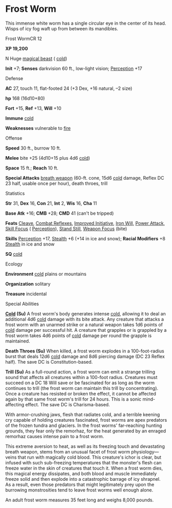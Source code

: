 # Frost Worm

This immense white worm has a single circular eye in the center of its head. Wisps of icy fog waft up from between its mandibles.

Frost WormCR 12

**XP 19,200**

N Huge [magical beast](/pathfinderRPG/prd/monsters/creatureTypes.html#_magical-beast) ( [cold](/pathfinderRPG/prd/monsters/creatureTypes.html#_cold-subtype))

**Init** +7; **Senses** darkvision 60 ft., low-light vision; [Perception](/pathfinderRPG/prd/additionalMonsters/../skills/perception.html#_perception) +17

Defense

**AC** 27, touch 11, flat-footed 24 (+3 Dex, +16 natural, –2 size)

**hp** 168 (16d10+80)

**Fort** +15, **Ref** +13, **Will** +10

**Immune** [cold](/pathfinderRPG/prd/monsters/creatureTypes.html#_cold-subtype)

**Weaknesses** vulnerable to [fire](/pathfinderRPG/prd/monsters/creatureTypes.html#_fire-subtype)

Offense

**Speed** 30 ft., burrow 10 ft.

**Melee** bite +25 (4d10+15 plus 4d6 [cold](/pathfinderRPG/prd/monsters/creatureTypes.html#_cold-subtype))

**Space** 15 ft.; **Reach** 10 ft.

**Special Attacks** [breath weapon](/pathfinderRPG/prd/monsters/universalMonsterRules.html#_breath-weapon) (60-ft. cone, 15d6 [cold](/pathfinderRPG/prd/monsters/creatureTypes.html#_cold-subtype) damage, Reflex DC 23 half, usable once per hour), death throes, trill

Statistics

**Str** 31, **Dex** 16, **Con** 21, **Int** 2, **Wis** 16, **Cha** 11

**Base Atk** +16; **CMB** +28; **CMD** 41 (can't be tripped)

**Feats** [Cleave](/pathfinderRPG/prd/additionalMonsters/../feats.html#_cleave), [Combat Reflexes](/pathfinderRPG/prd/additionalMonsters/../feats.html#_combat-reflexes), [Improved Initiative](/pathfinderRPG/prd/additionalMonsters/../feats.html#_improved-initiative), [Iron Will](/pathfinderRPG/prd/additionalMonsters/../feats.html#_iron-will), [Power Attack](/pathfinderRPG/prd/additionalMonsters/../feats.html#_power-attack), [Skill Focus](/pathfinderRPG/prd/additionalMonsters/../feats.html#_skill-focus) ( [Perception](/pathfinderRPG/prd/additionalMonsters/../skills/perception.html#_perception)), [Stand Still](/pathfinderRPG/prd/additionalMonsters/../feats.html#_stand-still), [Weapon Focus](/pathfinderRPG/prd/additionalMonsters/../feats.html#_weapon-focus) (bite)

**Skills** [Perception](/pathfinderRPG/prd/additionalMonsters/../skills/perception.html#_perception) +17, [Stealth](/pathfinderRPG/prd/additionalMonsters/../skills/stealth.html#_stealth) +6 (+14 in ice and snow); **Racial Modifiers** +8 [Stealth](/pathfinderRPG/prd/additionalMonsters/../skills/stealth.html#_stealth) in ice and snow

**SQ** [cold](/pathfinderRPG/prd/monsters/creatureTypes.html#_cold-subtype)

Ecology

**Environment** [cold](/pathfinderRPG/prd/monsters/creatureTypes.html#_cold-subtype) plains or mountains

**Organization** solitary

**Treasure** incidental

Special Abilities

**[Cold](/pathfinderRPG/prd/monsters/creatureTypes.html#_cold-subtype) (Su)** A frost worm's body generates intense [cold](/pathfinderRPG/prd/monsters/creatureTypes.html#_cold-subtype), allowing it to deal an additional 4d6 [cold](/pathfinderRPG/prd/monsters/creatureTypes.html#_cold-subtype) damage with its bite attack. Any creature that attacks a frost worm with an unarmed strike or a natural weapon takes 1d6 points of [cold](/pathfinderRPG/prd/monsters/creatureTypes.html#_cold-subtype) damage per successful hit. A creature that grapples or is grappled by a frost worm takes 4d6 points of [cold](/pathfinderRPG/prd/monsters/creatureTypes.html#_cold-subtype) damage per round the grapple is maintained.

**Death Throes (Su)** When killed, a frost worm explodes in a 100-foot-radius burst that deals 12d6 [cold](/pathfinderRPG/prd/monsters/creatureTypes.html#_cold-subtype) damage and 8d6 piercing damage (DC 23 Reflex half). The save DC is Constitution-based.

**Trill (Su)** As a full-round action, a frost worm can emit a strange trilling sound that affects all creatures within a 100-foot radius. Creatures must succeed on a DC 18 Will save or be fascinated for as long as the worm continues to trill (the frost worm can maintain this trill by concentrating). Once a creature has resisted or broken the effect, it cannot be affected again by that same frost worm's trill for 24 hours. This is a sonic mind-affecting effect. The save DC is Charisma-based.

With armor-crushing jaws, flesh that radiates cold, and a terrible keening cry capable of holding creatures fascinated, frost worms are apex predators of the frozen tundra and glaciers. In the frost worms' far-reaching hunting grounds, they fear only the remorhaz, for the heat generated by an enraged remorhaz causes intense pain to a frost worm.

This extreme aversion to heat, as well as its freezing touch and devastating breath weapon, stems from an unusual facet of frost worm physiology—veins that run with magically cold blood. This creature's ichor is clear, but infused with such sub-freezing temperatures that the monster's flesh can freeze water in the skin of creatures that touch it. When a frost worm dies, this magical energy dissipates, and both blood and muscle immediately freeze solid and then explode into a catastrophic barrage of icy shrapnel. As a result, even those predators that might legitimately prey upon the burrowing monstrosities tend to leave frost worms well enough alone.

An adult frost worm measures 35 feet long and weighs 8,000 pounds.

